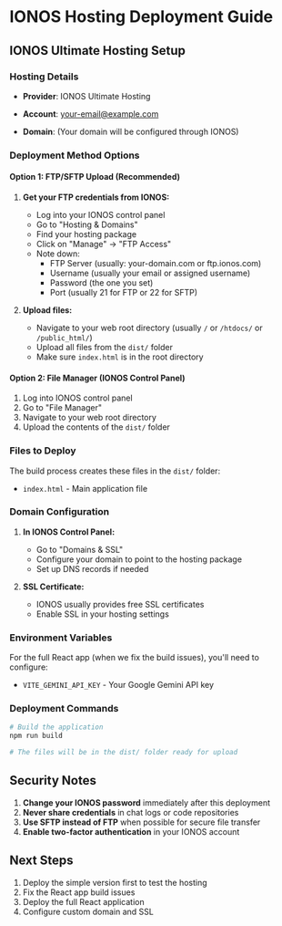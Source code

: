 # IONOS Hosting Deployment Guide

## IONOS Ultimate Hosting Setup

### Hosting Details
- **Provider**: IONOS Ultimate Hosting
- **Account**: your-email@example.com

- **Domain**: (Your domain will be configured through IONOS)

### Deployment Method Options

#### Option 1: FTP/SFTP Upload (Recommended)

1. **Get your FTP credentials from IONOS:**
   - Log into your IONOS control panel
   - Go to "Hosting & Domains" 
   - Find your hosting package
   - Click on "Manage" → "FTP Access"
   - Note down:
     - FTP Server (usually: your-domain.com or ftp.ionos.com)
     - Username (usually your email or assigned username)
     - Password (the one you set)
     - Port (usually 21 for FTP or 22 for SFTP)

2. **Upload files:**
   - Navigate to your web root directory (usually `/` or `/htdocs/` or `/public_html/`)
   - Upload all files from the `dist/` folder
   - Make sure `index.html` is in the root directory

#### Option 2: File Manager (IONOS Control Panel)

1. Log into IONOS control panel
2. Go to "File Manager"
3. Navigate to your web root directory
4. Upload the contents of the `dist/` folder

### Files to Deploy

The build process creates these files in the `dist/` folder:
- `index.html` - Main application file

### Domain Configuration

1. **In IONOS Control Panel:**
   - Go to "Domains & SSL"
   - Configure your domain to point to the hosting package
   - Set up DNS records if needed

2. **SSL Certificate:**
   - IONOS usually provides free SSL certificates
   - Enable SSL in your hosting settings

### Environment Variables

For the full React app (when we fix the build issues), you'll need to configure:
- `VITE_GEMINI_API_KEY` - Your Google Gemini API key

### Deployment Commands

```bash
# Build the application
npm run build

# The files will be in the dist/ folder ready for upload
```

## Security Notes

1. **Change your IONOS password** immediately after this deployment
2. **Never share credentials** in chat logs or code repositories  
3. **Use SFTP instead of FTP** when possible for secure file transfer
4. **Enable two-factor authentication** in your IONOS account

## Next Steps

1. Deploy the simple version first to test the hosting
2. Fix the React app build issues
3. Deploy the full React application
4. Configure custom domain and SSL